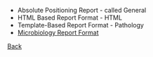 * Absolute Positioning Report - called General
* HTML Based Report Format - HTML
* Template-Based Report Format - Pathology
* [Microbiology Report Format](https://github.com/hmislk/hmis/wiki/Microbiology-Report-Format)




[Back](https://github.com/hmislk/hmis/wiki/LIMS-Knowledgebase)


